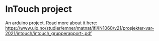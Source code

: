 # InTouch project
An arduino project.
Read more about it here: https://www.uio.no/studier/emner/matnat/ifi/IN1060/v21/prosjekter-var-2021/intouch/intouch_grupperapport-.pdf
